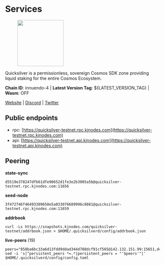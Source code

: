 # Services

<figure><img src="https://raw.githubusercontent.com/kj89/testnet_manuals/main/pingpub/logos/quicksilver.png" width="150" alt=""><figcaption></figcaption></figure>

Quicksilver is a permissionless, sovereign Cosmos SDK zone providing liquid staking for the entire Cosmos Ecosystem.

**Chain ID**: innuendo-4 | **Latest Version Tag**: ${LATEST_VERSION_TAG} | **Wasm**: OFF

[Website](https://quicksilver.zone) | [Discord](https://discord.gg/quicksilverprotocol) | [Twitter](https://twitter.com/quicksilverzone)


## Public endpoints

* rpc: [https://quicksilver-testnet.rpc.kjnodes.com](https://quicksilver-testnet.rpc.kjnodes.com)
* api: [https://quicksilver-testnet.api.kjnodes.com](https://quicksilver-testnet.api.kjnodes.com)

## Peering

**state-sync**

```
d5519e378247dfb61dfe90652d1fe3e2b3005a5b@quicksilver-testnet.rpc.kjnodes.com:11656
```

**seed-node**

```
3f472746f46493309650e5a033076689996c8881@quicksilver-testnet.rpc.kjnodes.com:11659
```

**addrbook**
```
curl -Ls https://snapshots.kjnodes.com/quicksilver-testnet/addrbook.json > $HOME/.quicksilverd/config/addrbook.json
```

**live-peers** (19)
```
peers="858ba6bc33a6d13fdd9ddad344d788dcf91cf565@142.132.151.99:15651,d4d83e209a2b096859821228ea17475f9a487a48@23.88.0.170:15651,c896ef12812a82eea865111c49f226849ad077db@144.76.236.90:26656,13564ca7ffcc8fa6bcc6d405c96fe8c724ec17da@88.99.213.25:11656,41f7d7004cace7bd1760a5f980a86123700c8f1d@185.146.148.116:26656,c9a74cdd754a8ccc9243ac2b245e4caaa78695aa@45.85.147.96:26656,a37474c1f254cd4b16d924327a755c914e8e7d86@65.109.30.53:26656,bdb93c655989b2c1882339fabb013317066dda56@95.214.52.138:26676,d5519e378247dfb61dfe90652d1fe3e2b3005a5b@65.109.68.190:11656,2096650d8586b858d3369205f3b46ac4c765bc8e@65.109.53.155:26656,3da9fbcb9ec210ec1c94ebc49f46fad3d3721e77@65.108.136.39:26651,e0f0703e9ce343c46e0ec01b19216715e817b358@65.109.85.170:28656,7c65eaf6307530cc654d62fff271a9593643758b@23.227.200.10:26656,8a334ed2e728ca1164f8ef6ae58dd5fda31da5be@66.94.104.239:26641,ca1dc45c25919c5b945f4c52c1e8470755a01225@65.108.44.149:20656,8ff8a186fe9cbc70d0f34891fa051f87e561a48b@158.160.0.93:26656,66f9d8f52a4637dc9215cdaa8dc2977633e52bbf@95.217.144.121:26656,af8cfa944802a9bd510fc3407950a15e8be86c31@213.239.217.52:30656,6c31ea769b18d7b20b2d738df7778fb9fc3fc380@18.236.225.32:26656"
sed -i 's|^persistent_peers *=.*|persistent_peers = "'$peers'"|' $HOME/.quicksilverd/config/config.toml
```
